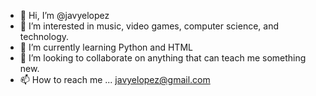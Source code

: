 - 👋 Hi, I’m @javyelopez
- 👀 I’m interested in music, video games, computer science, and technology.
- 🌱 I’m currently learning Python and HTML
- 💞️ I’m looking to collaborate on anything that can teach me something new.
- 📫 How to reach me ... javyelopez@gmail.com

<!---
javyelopez/javyelopez is a ✨ special ✨ repository because its `README.md` (this file) appears on your GitHub profile.
You can click the Preview link to take a look at your changes.
--->
